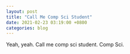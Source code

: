 ```yaml
---
layout: post
title: "Call Me Comp Sci Student"
date: 2021-02-23 03:19:00 +0800
categories: blog
---
```


Yeah, yeah. Call me comp sci student. Comp Sci.
